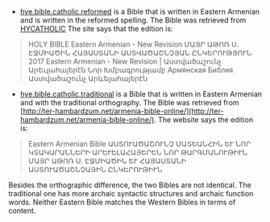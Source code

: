 * [hye.bible.catholic.reformed](hye.bible.catholic.reformed.txt) is a Bible that is written in Eastern Armenian and is written in the reformed spelling. The Bible was retrieved from [HYCATHOLIC](https://hycatholic.ru/biblio/աստվածաշունչ/)	The site says that the edition is:
> HOLY BIBLE Eastern Armenian - New Revision
> ՄԱՅՐ ԱԹՈՌ Ս. ԷՋՄԻԱԾԻՆ
> ՀԱՅԱՍՏԱՆԻ ԱՍՏՎԱԾԱՇՆՉՅԱՆ ԸՆԿԵՐՈՒԹՅՈՒՆ
> 2017
> Eastern Armenian - New Revision | Աստվածաշունչ ԱրԵւլահայերէն Նոր Խմբագրությամբ Армянская Библия Աստվածաշունչ Արևելահայերէն
	
* [hye.bible.catholic.traditional](hye.bible.catholic.traditional.txt) is a Bible that is written in Eastern Armenian and with the traditional orthography. The Bible was retrieved from [http://ter-hambardzum.net/armenia-bible-online/](http://ter-hambardzum.net/armenia-bible-online/). The website says the edition is:
> Eastern Armenian Bible
> ԱՍՏՈՒԱԾԱՇՈՒՆՉ
> ՄԱՏԵԱՆՀԻՆ ԵՒ ՆՈՐ ԿՏԱԿԱՐԱՆՆԵՐԻ
> ԱՐԵՒԵԼԱՀԱՅԵՐԵՆ ՆՈՐ ԹԱՐԳՄԱՆՈՒԹԻՒՆ
> ՄԱՅՐ ԱԹՈՌ Ս. ԷՋՄԻԱԾԻՆ
> ԵՒ
> ՀԱՅԱՍՏԱՆԻ ԱՍՏՈՒԱԾԱՇՆՉԱՅԻՆ ԸՆԿԵՐՈՒԹԻՒՆ

Besides the orthographic difference, the two Bibles are not identical. The traditional one has more archaic syntactic structures and archaic function words. Neither Eastern Bible matches the Western Bibles in terms of content. 
